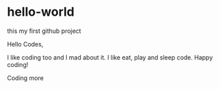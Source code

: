 # hello-world
this my first github project

Hello Codes,

I like coding too and I mad about it. I like eat, play and sleep code. Happy coding!

Coding more
